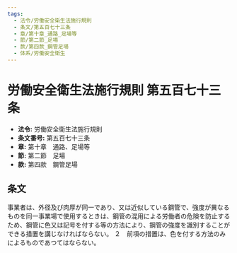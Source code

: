 ```yaml
---
tags:
  - 法令/労働安全衛生法施行規則
  - 条文/第五百七十三条
  - 章/第十章_通路_足場等
  - 節/第二節_足場
  - 款/第四款_鋼管足場
  - 体系/労働安全衛生
---
```

# 労働安全衛生法施行規則 第五百七十三条

- **法令:** 労働安全衛生法施行規則
- **条文番号:** 第五百七十三条
- **章:** 第十章　通路、足場等
- **節:** 第二節　足場
- **款:** 第四款　鋼管足場

## 条文
事業者は、外径及び肉厚が同一であり、又は近似している鋼管で、強度が異なるものを同一事業場で使用するときは、鋼管の混用による労働者の危険を防止するため、鋼管に色又は記号を付する等の方法により、鋼管の強度を識別することができる措置を講じなければならない。
２　前項の措置は、色を付する方法のみによるものであつてはならない。

